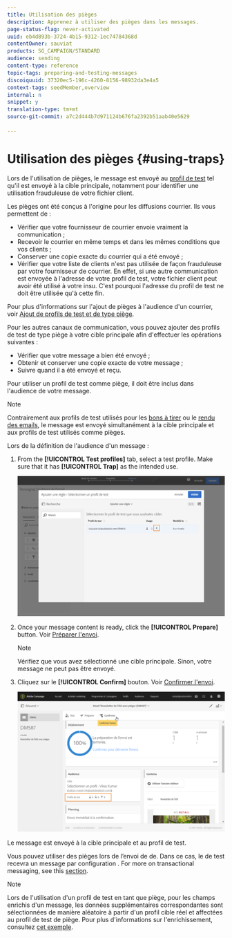 ```yaml
---
title: Utilisation des pièges
description: Apprenez à utiliser des pièges dans les messages.
page-status-flag: never-activated
uuid: eb4d893b-3724-4b15-9312-1ec74784368d
contentOwner: sauviat
products: SG_CAMPAIGN/STANDARD
audience: sending
content-type: reference
topic-tags: preparing-and-testing-messages
discoiquuid: 37320ec5-196c-4260-8156-98932da3e4a5
context-tags: seedMember,overview
internal: n
snippet: y
translation-type: tm+mt
source-git-commit: a7c2d444b7d971124b676fa2392b51aab40e5629

---
```



# Utilisation des pièges {#using-traps}

Lors de l&#39;utilisation de pièges, le message est envoyé au [profil de test](../../audiences/using/managing-test-profiles.md) tel qu&#39;il est envoyé à la cible principale, notamment pour identifier une utilisation frauduleuse de votre fichier client.

Les pièges ont été conçus à l&#39;origine pour les diffusions courrier. Ils vous permettent de :

* Vérifier que votre fournisseur de courrier envoie vraiment la communication ;
* Recevoir le courrier en même temps et dans les mêmes conditions que vos clients ;
* Conserver une copie exacte du courrier qui a été envoyé ;
* Vérifier que votre liste de clients n&#39;est pas utilisée de façon frauduleuse par votre fournisseur de courrier. En effet, si une autre communication est envoyée à l&#39;adresse de votre profil de test, votre fichier client peut avoir été utilisé à votre insu. C&#39;est pourquoi l&#39;adresse du profil de test ne doit être utilisée qu&#39;à cette fin.

Pour plus d&#39;informations sur l&#39;ajout de pièges à l&#39;audience d&#39;un courrier, voir [Ajout de profils de test et de type piège](../../channels/using/defining-the-direct-mail-audience.md#adding-test-and-trap-profiles).

Pour les autres canaux de communication, vous pouvez ajouter des profils de test de type piège à votre cible principale afin d&#39;effectuer les opérations suivantes :

* Vérifier que votre message a bien été envoyé ;
* Obtenir et conserver une copie exacte de votre message ;
* Suivre quand il a été envoyé et reçu.

Pour utiliser un profil de test comme piège, il doit être inclus dans l&#39;audience de votre message.

>[!NOTE]
>
>Contrairement aux profils de test utilisés pour les [bons à tirer](../../sending/using/sending-proofs.md) ou le [rendu des emails](../../sending/using/email-rendering.md), le message est envoyé simultanément à la cible principale et aux profils de test utilisés comme pièges.

Lors de la définition de l&#39;audience d&#39;un message :

1. From the **[!UICONTROL Test profiles]** tab, select a test profile. Make sure that it has **[!UICONTROL Trap]** as the intended use.

   ![](assets/trap_select.png)

1. Once your message content is ready, click the **[!UICONTROL Prepare]** button. Voir [Préparer l&#39;envoi](../../sending/using/preparing-the-send.md).
   >[!NOTE]
   >
   >Vérifiez que vous avez sélectionné une cible principale. Sinon, votre message ne peut pas être envoyé.

1. Cliquez sur le **[!UICONTROL Confirm]** bouton. Voir [Confirmer l&#39;envoi](../../sending/using/confirming-the-send.md).

   ![](assets/trap_confirm.png)

Le message est envoyé à la cible principale et au profil de test.

Vous pouvez utiliser des pièges lors de l’envoi de  de. Dans ce cas, le de test recevra un message par configuration . For more on transactional messaging, see this [section](../../channels/using/about-transactional-messaging.md).

>[!NOTE]
>
>Lors de l&#39;utilisation d&#39;un profil de test en tant que piège, pour les champs enrichis d&#39;un message, les données supplémentaires correspondantes sont sélectionnées de manière aléatoire à partir d&#39;un profil cible réel et affectées au profil de test de piège. Pour plus d&#39;informations sur l&#39;enrichissement, consultez [cet exemple](../../automating/using/enrichment.md#example--enriching-profile-data-with-data-contained-in-a-file).
